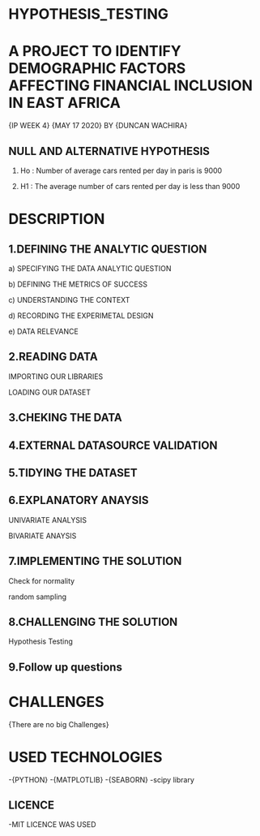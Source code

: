 # HYPOTHESIS_TESTING 

# A PROJECT TO IDENTIFY DEMOGRAPHIC FACTORS AFFECTING FINANCIAL INCLUSION IN EAST AFRICA


{IP WEEK 4} {MAY 17 2020}  BY {DUNCAN WACHIRA}

## NULL AND  ALTERNATIVE HYPOTHESIS

1.   Ho : Number of average cars rented per day in paris is 9000

2.   H1 : The average number of cars rented per day is less than 9000


# DESCRIPTION 

## 1.DEFINING THE ANALYTIC QUESTION

a) SPECIFYING THE DATA ANALYTIC QUESTION

b) DEFINING THE METRICS OF SUCCESS

c) UNDERSTANDING THE CONTEXT

d) RECORDING THE EXPERIMETAL DESIGN

e) DATA RELEVANCE

## 2.READING DATA

IMPORTING OUR LIBRARIES

LOADING OUR DATASET

## 3.CHEKING THE DATA

## 4.EXTERNAL DATASOURCE VALIDATION

## 5.TIDYING THE DATASET

## 6.EXPLANATORY ANAYSIS

UNIVARIATE ANALYSIS

BIVARIATE ANAYSIS

## 7.IMPLEMENTING THE SOLUTION

Check for normality

random sampling

## 8.CHALLENGING THE SOLUTION

Hypothesis Testing

## 9.Follow up questions


# CHALLENGES 

{There are no big Challenges}


# USED TECHNOLOGIES

-{PYTHON}
-{MATPLOTLIB}
-{SEABORN}
-scipy library


## LICENCE
-MIT LICENCE WAS USED
